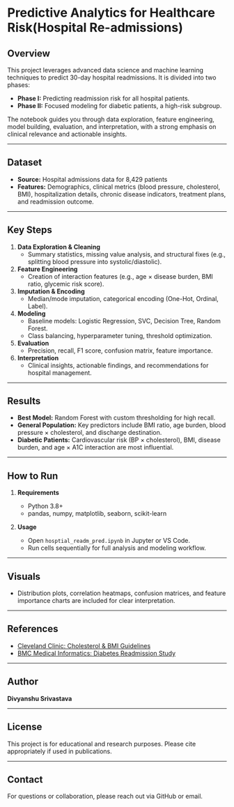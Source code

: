 # Predictive Analytics for Healthcare Risk(Hospital Re-admissions)

## Overview

This project leverages advanced data science and machine learning techniques to predict 30-day hospital readmissions. It is divided into two phases:

- **Phase I:** Predicting readmission risk for all hospital patients.
- **Phase II:** Focused modeling for diabetic patients, a high-risk subgroup.

The notebook guides you through data exploration, feature engineering, model building, evaluation, and interpretation, with a strong emphasis on clinical relevance and actionable insights.

---

## Dataset

- **Source:** Hospital admissions data for 8,429 patients
- **Features:** Demographics, clinical metrics (blood pressure, cholesterol, BMI), hospitalization details, chronic disease indicators, treatment plans, and readmission outcome.

---

## Key Steps

1. **Data Exploration & Cleaning**
   - Summary statistics, missing value analysis, and structural fixes (e.g., splitting blood pressure into systolic/diastolic).
2. **Feature Engineering**
   - Creation of interaction features (e.g., age × disease burden, BMI ratio, glycemic risk score).
3. **Imputation & Encoding**
   - Median/mode imputation, categorical encoding (One-Hot, Ordinal, Label).
4. **Modeling**
   - Baseline models: Logistic Regression, SVC, Decision Tree, Random Forest.
   - Class balancing, hyperparameter tuning, threshold optimization.
5. **Evaluation**
   - Precision, recall, F1 score, confusion matrix, feature importance.
6. **Interpretation**
   - Clinical insights, actionable findings, and recommendations for hospital management.

---

## Results

- **Best Model:** Random Forest with custom thresholding for high recall.
- **General Population:** Key predictors include BMI ratio, age burden, blood pressure × cholesterol, and discharge destination.
- **Diabetic Patients:** Cardiovascular risk (BP × cholesterol), BMI, disease burden, and age × A1C interaction are most influential.

---

## How to Run

1. **Requirements**
   - Python 3.8+
   - pandas, numpy, matplotlib, seaborn, scikit-learn

2. **Usage**
   - Open `hosptial_readm_pred.ipynb` in Jupyter or VS Code.
   - Run cells sequentially for full analysis and modeling workflow.

---

## Visuals

- Distribution plots, correlation heatmaps, confusion matrices, and feature importance charts are included for clear interpretation.

---

## References

- [Cleveland Clinic: Cholesterol & BMI Guidelines](https://my.clevelandclinic.org/health/articles/11920-cholesterol-numbers-what-do-they-mean)
- [BMC Medical Informatics: Diabetes Readmission Study](https://bmcmedinformdecismak.biomedcentral.com/articles/10.1186/s12911-021-01423-y?utm_source=chatgpt.com#Sec2)

---

## Author

**Divyanshu Srivastava**

---

## License

This project is for educational and research purposes. Please cite appropriately if used in publications.

---

## Contact

For questions or collaboration, please reach out via GitHub or email.


